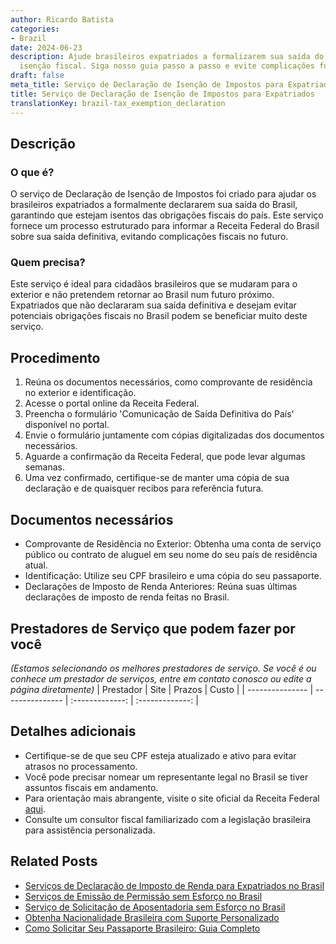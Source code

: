 ```yaml
---
author: Ricardo Batista
categories:
- Brazil
date: 2024-06-23
description: Ajude brasileiros expatriados a formalizarem sua saída do país e garantir
  isenção fiscal. Siga nosso guia passo a passo e evite complicações futuras.
draft: false
meta_title: Serviço de Declaração de Isenção de Impostos para Expatriados
title: Serviço de Declaração de Isenção de Impostos para Expatriados
translationKey: brazil-tax_exemption_declaration
---
```



## Descrição
### O que é?
O serviço de Declaração de Isenção de Impostos foi criado para ajudar os brasileiros expatriados a formalmente declararem sua saída do Brasil, garantindo que estejam isentos das obrigações fiscais do país. Este serviço fornece um processo estruturado para informar a Receita Federal do Brasil sobre sua saída definitiva, evitando complicações fiscais no futuro.

### Quem precisa?
Este serviço é ideal para cidadãos brasileiros que se mudaram para o exterior e não pretendem retornar ao Brasil num futuro próximo. Expatriados que não declararam sua saída definitiva e desejam evitar potenciais obrigações fiscais no Brasil podem se beneficiar muito deste serviço.

## Procedimento

1. Reúna os documentos necessários, como comprovante de residência no exterior e identificação.
2. Acesse o portal online da Receita Federal.
3. Preencha o formulário 'Comunicação de Saída Definitiva do País' disponível no portal.
4. Envie o formulário juntamente com cópias digitalizadas dos documentos necessários.
5. Aguarde a confirmação da Receita Federal, que pode levar algumas semanas.
6. Uma vez confirmado, certifique-se de manter uma cópia de sua declaração e de quaisquer recibos para referência futura.

## Documentos necessários

- Comprovante de Residência no Exterior: Obtenha uma conta de serviço público ou contrato de aluguel em seu nome do seu país de residência atual.
- Identificação: Utilize seu CPF brasileiro e uma cópia do seu passaporte.
- Declarações de Imposto de Renda Anteriores: Reúna suas últimas declarações de imposto de renda feitas no Brasil.

## Prestadores de Serviço que podem fazer por você
_(Estamos selecionando os melhores prestadores de serviço. Se você é ou conhece um prestador de serviços, entre em contato conosco ou edite a página diretamente)_
| Prestador       |     Site        |     Prazos       |       Custo     |
| --------------- | --------------- |  :-------------: | :-------------: |

## Detalhes adicionais

- Certifique-se de que seu CPF esteja atualizado e ativo para evitar atrasos no processamento.
- Você pode precisar nomear um representante legal no Brasil se tiver assuntos fiscais em andamento.
- Para orientação mais abrangente, visite o site oficial da Receita Federal [aqui](http://receita.economia.gov.br/).
- Consulte um consultor fiscal familiarizado com a legislação brasileira para assistência personalizada.
## Related Posts

- [Serviços de Declaração de Imposto de Renda para Expatriados no Brasil](https://tramitit.com/pt/guides/brazil/declara%C3%A7%C3%A3o_de_imposto_de_renda/)
- [Serviços de Emissão de Permissão sem Esforço no Brasil](https://tramitit.com/pt/guides/brazil/emiss%C3%A3o_de_alvar%C3%A1/)
- [Serviço de Solicitação de Aposentadoria sem Esforço no Brasil](https://tramitit.com/pt/guides/brazil/solicita%C3%A7%C3%A3o_de_aposentadoria/)
- [Obtenha Nacionalidade Brasileira com Suporte Personalizado](https://tramitit.com/pt/guides/brazil/solicita%C3%A7%C3%A3o_de_nacionalidade/)
- [Como Solicitar Seu Passaporte Brasileiro: Guia Completo](https://tramitit.com/pt/guides/brazil/emiss%C3%A3o_de_passaporte/)